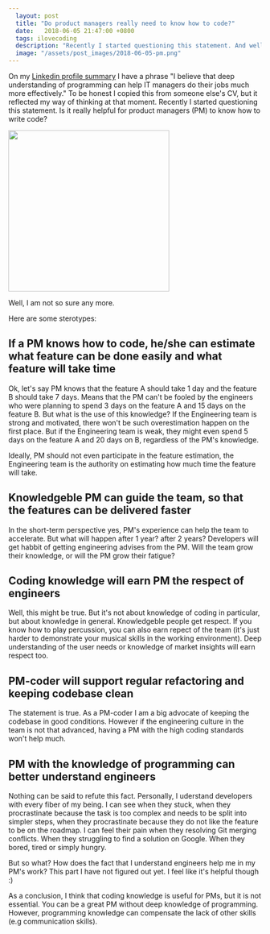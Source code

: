 ```yaml
---
  layout: post
  title: "Do product managers really need to know how to code?"
  date:   2018-06-05 21:47:00 +0800
  tags: ilovecoding
  description: "Recently I started questioning this statement. And well, I am not so sure any more."
  image: "/assets/post_images/2018-06-05-pm.png"
---
```


On my [Linkedin profile summary](https://www.linkedin.com/in/natalyakosenko/) I have a phrase "I believe that deep understanding of programming can help IT managers do their jobs much more effectively." To be honest I copied this from someone else's CV, but it reflected my way of thinking at that moment. Recently I started questioning this statement. Is it really helpful for product managers (PM) to know how to write code?

<img src="{{ site.url }}/assets/post_images/2018-06-05-pm.png" width="320" style="display:block"/>

Well, I am not so sure any more.

Here are some sterotypes:

## If a PM knows how to code, he/she can estimate what feature can be done easily and what feature will take time
Ok, let's say PM knows that the feature A should take 1 day and the feature B should take 7 days. Means that the PM can't be fooled by the engineers who were planning to spend 3 days on the feature A and 15 days on the feature B. But what is the use of this knowledge? If the Engineering team is strong and motivated, there won't be such overestimation happen on the first place. But if the Engineering team is weak, they might even spend 5 days on the feature A and 20 days on B, regardless of the PM's knowledge.

Ideally, PM should not even participate in the feature estimation, the Engineering team is the authority on estimating how much time the feature will take.

## Knowledgeble PM can guide the team, so that the features can be delivered faster
In the short-term perspective yes, PM's experience can help the team to accelerate. But what will happen after 1 year? after 2 years? Developers will get habbit of getting engineering advises from the PM. Will the team grow their knowledge, or will the PM grow their fatigue?

## Coding knowledge will earn PM the respect of engineers
Well, this might be true. But it's not about knowledge of coding in particular, but about knowledge in general. Knowledgeble people get respect. If you know how to play percussion, you can also earn repect of the team (it's just harder to demonstrate your musical skills in the working environment). Deep understanding of the user needs or knowledge of market insights will earn respect too.

## PM-coder will support regular refactoring and keeping codebase clean
The statement is true. As a PM-coder I am a big advocate of keeping the codebase in good conditions. However if the engineering culture in the team is not that advanced, having a PM with the high coding standards won't help much.

## PM with the knowledge of programming can better understand engineers
Nothing can be said to refute this fact. Personally, I uderstand developers with every fiber of my being. I can see when they stuck, when they procrastinate because the task is too complex and needs to be split into simpler steps, when they procrastinate because they do not like the feature to be on the roadmap. I can feel their pain when they resolving Git merging conflicts. When they struggling to find a solution on Google. When they bored, tired or simply hungry.

But so what? How does the fact that I understand engineers help me in my PM's work? This part I have not figured out yet. I feel like it's helpful though :)

As a conclusion, I think that coding knowledge is useful for PMs, but it is not essential. You can be a great PM without deep knowledge of programming. However, programming knowledge can compensate the lack of other skills (e.g communication skills).